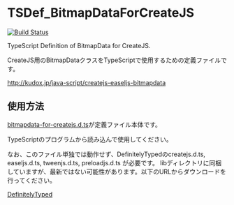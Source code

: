 TSDef_BitmapDataForCreateJS
===========================
[![Build Status](https://travis-ci.org/gyohk/TSDef_BitmapDataForCreateJS.png?branch=master)](https://travis-ci.org/gyohk/TSDef_BitmapDataForCreateJS)

TypeScript Definition of BitmapData for CreateJS.

CreateJS用のBitmapDataクラスをTypeScriptで使用するための定義ファイルです。

http://kudox.jp/java-script/createjs-easeljs-bitmapdata


使用方法
---------
[bitmapdata-for-createjs.d.ts](bitmapdata-for-createjs/src/bitmapdata-for-createjs.d.ts)が定義ファイル本体です。

TypeScriptのプログラムから読み込んで使用してください。

なお、このファイル単独では動作せず、DefinitelyTypedのcreatejs.d.ts, easeljs.d.ts, tweenjs.d.ts, preloadjs.d.ts が必要です。
libディレクトリに同梱していますが、最新ではない可能性があります。以下のURLからダウンロードを行ってください。

[DefinitelyTyped](https://github.com/borisyankov/DefinitelyTyped)

